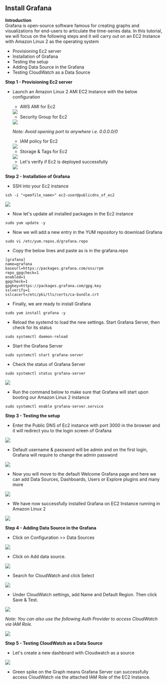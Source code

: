 ## Install Grafana

**Introduction**
<br>Grafana is open-source software famous for creating graphs and visualizations for end-users to articulate the time-series data. In this tutorial, we will focus on the following steps and it will carry out on an EC2 Instance with Amazon Linux 2 as the operating system
- Provisioning Ec2 server
- Installation of Grafana
- Testing the setup
- Adding Data Source in the Grafana
- Testing CloudWatch as a Data Source

**Step 1 - Provisioning Ec2 server**
  
  - Launch an Amazon Linux 2 AMI EC2 Instance with the below configuration
  
       - AWS AMI for Ec2 
       
       <img src="image/image.png" class="inline"/>
       
       - Security Group for Ec2 
       
       <img src="image/image2.png" class="inline"/>
       
       *Note: Avoid opening port to anywhere i.e. 0.0.0.0/0*
       
       - IAM policy for Ec2 
       
       <img src="image/image11.png" class="inline"/>
       
       - Storage & Tags for Ec2 
       
       <img src="image/image3.png" class="inline"/>
       
       - Let's verify if Ec2 is deployed successfully 
       
       <img src="image/image4.png" class="inline"/>
       

**Step 2 - Installation of Grafana**

   - SSH into your Ec2 instance  
    
    ssh -i "<pemfile_name>" ec2-user@publicdns_of_ec2
    
   <img src="image/image5.png" class="inline"/>
   
   - Now let's update all installed packages in the Ec2 instance
   
    sudo yum update -y
    
   - Now we will add a new entry in the YUM repository to download Grafana

    sudo vi /etc/yum.repos.d/grafana.repo
   
   - Copy the below lines and paste as is in the grafana.repo
   
    [grafana]
    name=grafana
    baseurl=https://packages.grafana.com/oss/rpm
    repo_gpgcheck=1
    enabled=1
    gpgcheck=1
    gpgkey=https://packages.grafana.com/gpg.key
    sslverify=1
    sslcacert=/etc/pki/tls/certs/ca-bundle.crt
    
   - Finally, we are ready to install Grafana
   
    sudo yum install grafana -y
    
   - Reload the systemd to load the new settings. Start Grafana Server, then check for its status
   
    sudo systemctl daemon-reload
    
   - Start the Grafana Server

    sudo systemctl start grafana-server
    
   - Check the status of Grafana Server

    sudo systemctl status grafana-server
  
   <img src="image/image6.png" class="inline"/>
   
   - Run the command below to make sure that Grafana will start upon booting our Amazon Linux 2 instance
   
    sudo systemctl enable grafana-server.service


**Step 3 - Testing the setup**

   - Enter the Public DNS of Ec2 instance with port 3000 in the browser and it will redirect you to the login screen of Grafana
   
   <img src="image/image7.png" class="inline"/>
   
   - Default username & password will be admin and on the first login, Grafana will require to change the admin password 
   
   <img src="image/image8.png" class="inline"/>
   
   - Now you will move to the default Welcome Grafana page and here we can add Data Sources, Dashboards, Users or Explore plugins and many more
   
   <img src="image/image9.png" class="inline"/>
   
   - We have now successfully installed Grafana on EC2 Instance running in Amazon Linux 2
   
   <img src="image/image10.png" class="inline"/>
   
**Step 4 - Adding Data Source in the Grafana**

   - Click on Configuration >> Data Sources
   
   <img src="image/image12.png" class="inline"/>

   - Click on Add data source.
   
   <img src="image/image13.png" class="inline"/>
   
   - Search for CloudWatch and click Select
   
   <img src="image/image14.png" class="inline"/>
   
   - Under CloudWatch settings, add Name and Default Region. Then click Save & Test.
   
   <img src="image/image15.png" class="inline"/>
   
   *Note: You can also use the following Auth Provider to access CloudWatch via IAM Role.*
   
   <img src="image/image16.png" class="inline"/>
   
**Step 5 - Testing CloudWatch as a Data Source**
    
   - Let's create a new dashboard with Cloudwatch as a source
   
   <img src="image/image17.png" class="inline"/>
   
   - Green spike on the Graph means Grafana Server can successfully access CloudWatch via the attached IAM Role of the EC2 Instance.
